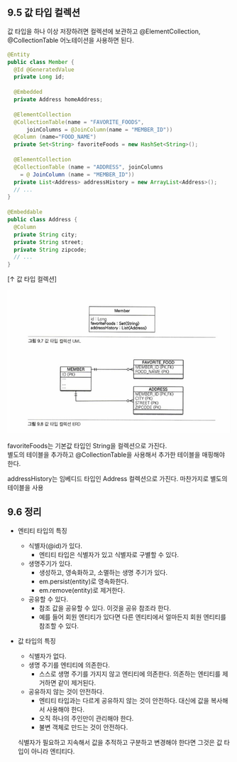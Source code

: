 ## 9.5 값 타입 컬렉션   
값 타입을 하나 이상 저장하려면 컬렉션에 보관하고 @ElementCollection, @CollectionTable 어노테이션을 사용하면 된다.   
```java
@Entity
public class Member {
  @Id @GeneratedValue 
  private Long id;

  @Embedded
  private Address homeAddress;

  @ElementCollection
  @CollectionTable(name = "FAVORITE_FOODS",
      joinColumns = @JoinColumn(name = "MEMBER_ID"))
  @Column (name="FOOD_NAME")
  private Set<String> favoriteFoods = new HashSet<String>();

  @ElementCollection
  @CollectionTable (name = "ADDRESS", joinColumns 
    = @ JoinColumn (name = "MEMBER_ID")) 
  private List<Address> addressHistory = new ArrayList<Address>(); 
  // ...
}

@Embeddable
public class Address {
  @Column
  private String city; 
  private String street; 
  private String zipcode;
  // ...
}
```
[↑ 값 타입 컬렉션]   
   
![image.jpg1](./images/9_8.JPG)   
   
favoriteFoods는 기본값 타입인 String을 컬렉션으로 가진다.   
별도의 테이블을 추가하고 @CollectionTable을 사용해서 추가한 테이블을 매핑해야 한다.   
   
addressHistory는 임베디드 타입인 Address 컬렉션으로 가진다. 마찬가지로 별도의 테이블을 사용
   
## 9.6 정리   
- 엔티티 타입의 특징
  - 식별자(@id)가 있다.
    - 엔티티 타입은 식별자가 있고 식별자로 구별할 수 있다.
  - 생명주기가 있다.
    - 생성하고, 영속화하고, 소멸하는 생명 주기가 있다.
    - em.persist(entity)로 영속화한다.
    - em.remove(entity)로 제거한다.
  - 공유할 수 있다.
    - 참조 값을 공유할 수 있다. 이것을 공유 참조라 한다.
    - 예를 들어 회원 엔티티가 있다면 다른 엔티티에서 얼마든지 회원 엔티티를 참조할 수 있다.
   
- 값 타입의 특징
  - 식별자가 없다.
  - 생명 주기를 엔티티에 의존한다.
    - 스스로 생명 주기를 가지지 않고 엔티티에 의존한다. 의존하는 엔티티를 제거하면 같이 제거된다.
  - 공유하지 않는 것이 안전하다.
    - 엔티티 타입과는 다르게 공유하지 않는 것이 안전하다. 대신에 값을 복사해서 사용해야 한다.
    - 오직 하나의 주인만이 관리해야 한다.
    - 불변 객체로 만드는 것이 안전하다.
      
  식별자가 필요하고 지속해서 값을 추적하고 구분하고 변경해야 한다면 그것은 값 타입이 아니라 엔티티다.
